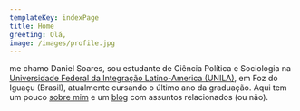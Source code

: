 ```yaml
---
templateKey: indexPage
title: Home
greeting: Olá,
image: /images/profile.jpg
---
```


me chamo Daniel Soares, sou estudante de Ciência Política e Sociologia na [Universidade Federal da Integração Latino-America (UNILA)](https://unila.edu.br), em Foz do Iguaçu (Brasil), atualmente cursando o último ano da graduação. Aqui tem um pouco [sobre mim](/sobre-mim) e um [blog](/blog) com assuntos relacionados (ou não).

